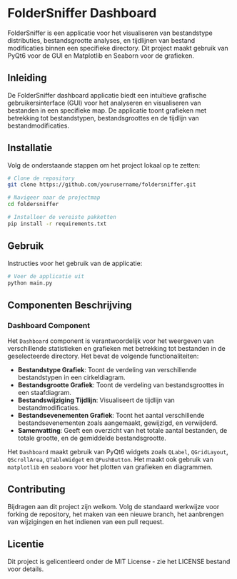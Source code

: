 
# FolderSniffer Dashboard

FolderSniffer is een applicatie voor het visualiseren van bestandstype distributies, bestandsgrootte analyses, en tijdlijnen van bestand modificaties binnen een specifieke directory. Dit project maakt gebruik van PyQt6 voor de GUI en Matplotlib en Seaborn voor de grafieken.

## Inleiding

De FolderSniffer dashboard applicatie biedt een intuïtieve grafische gebruikersinterface (GUI) voor het analyseren en visualiseren van bestanden in een specifieke map. De applicatie toont grafieken met betrekking tot bestandstypen, bestandsgroottes en de tijdlijn van bestandmodificaties.

## Installatie

Volg de onderstaande stappen om het project lokaal op te zetten:

```bash
# Clone de repository
git clone https://github.com/yourusername/foldersniffer.git

# Navigeer naar de projectmap
cd foldersniffer

# Installeer de vereiste pakketten
pip install -r requirements.txt
```

## Gebruik

Instructies voor het gebruik van de applicatie:

```python
# Voer de applicatie uit
python main.py
```

## Componenten Beschrijving

### Dashboard Component

Het `Dashboard` component is verantwoordelijk voor het weergeven van verschillende statistieken en grafieken met betrekking tot bestanden in de geselecteerde directory. Het bevat de volgende functionaliteiten:

- **Bestandstype Grafiek**: Toont de verdeling van verschillende bestandstypen in een cirkeldiagram.
- **Bestandsgrootte Grafiek**: Toont de verdeling van bestandsgroottes in een staafdiagram.
- **Bestandswijziging Tijdlijn**: Visualiseert de tijdlijn van bestandmodificaties.
- **Bestandsevenementen Grafiek**: Toont het aantal verschillende bestandsevenementen zoals aangemaakt, gewijzigd, en verwijderd.
- **Samenvatting**: Geeft een overzicht van het totale aantal bestanden, de totale grootte, en de gemiddelde bestandsgrootte.

Het `Dashboard` maakt gebruik van PyQt6 widgets zoals `QLabel`, `QGridLayout`, `QScrollArea`, `QTableWidget` en `QPushButton`. Het maakt ook gebruik van `matplotlib` en `seaborn` voor het plotten van grafieken en diagrammen.

## Contributing

Bijdragen aan dit project zijn welkom. Volg de standaard werkwijze voor forking de repository, het maken van een nieuwe branch, het aanbrengen van wijzigingen en het indienen van een pull request.

## Licentie

Dit project is gelicentieerd onder de MIT License - zie het LICENSE bestand voor details.
